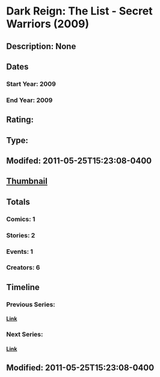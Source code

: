 # Dark Reign: The List - Secret Warriors (2009)
## Description: None
## Dates
### Start Year: 2009
### End Year: 2009
## Rating: 
## Type: 
## Modifed: 2011-05-25T15:23:08-0400
## [Thumbnail](http://i.annihil.us/u/prod/marvel/i/mg/7/f0/4bb3dcdd1cffd.jpg)
## Totals
### Comics: 1
### Stories: 2
### Events: 1
### Creators: 6
## Timeline
### Previous Series: 
#### [Link]()
### Next Series: 
#### [Link]()
## Modified: 2011-05-25T15:23:08-0400